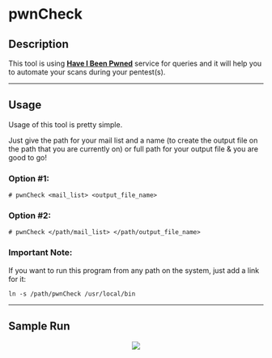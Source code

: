 # pwnCheck

## Description

This tool is using **[Have I Been Pwned](https://haveibeenpwned.com)** service for queries and it will help you to automate your scans during your pentest(s).

----------------------

## Usage

Usage of this tool is pretty simple. 

Just give the path for your mail list and a name (to create the output file on the path that you are currently on) or full path for your output file & you are good to go!

### Option #1:

```
# pwnCheck <mail_list> <output_file_name>
```

### Option #2:

``` 
# pwnCheck </path/mail_list> </path/output_file_name>
``` 

### Important Note:

If you want to run this program from any path on the system, just add a link for it:

```
ln -s /path/pwnCheck /usr/local/bin
``` 
----------------------

## Sample Run
<p align="center"><img src="https://i.imgur.com/gcqqdQt.png"></p>
